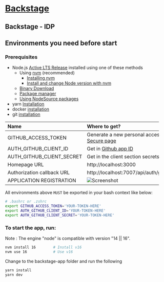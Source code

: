 # [Backstage](https://backstage.io)

## Backstage - IDP

## Environments you need before start

### Prerequisites
* Node.js [Active LTS Release](https://nodejs.org/en/blog/release/) installed using one of these methods
    * Using [nvm](https://nodejs.org/en/blog/release/) (recommended)
        * [Installing nvm](https://github.com/nvm-sh/nvm#install--update-script)
        * [Install and change Node version with nvm](https://nodejs.org/en/download/package-manager/#nvm)
    * [Binary Download](https://nodejs.org/en/download/)
    * [Package manager](https://nodejs.org/en/download/package-manager/)
    * [Using NodeSource packages](https://github.com/nodesource/distributions/blob/master/README.md)
* yarn [Installation](https://classic.yarnpkg.com/en/docs/install)
* docker [installation](https://docs.docker.com/engine/install/)
* git [installation](https://github.com/git-guides/install-git)


| Name                      | Where to get?                                                                                                   |
| :------------------------ | :-------------------------------------------------------------------------------------------------------------- |
| GITHUB_ACCESS_TOKEN       | Generate a new personal access token in [GIthub Secure page](https://github.com/settings/tokens)                |
| AUTH_GITHUB_CLIENT_ID     | Get in [Github app ID](https://github.com/settings/applications/new)             |
| AUTH_GITHUB_CLIENT_SECRET | Get in the client section  secrets                                               |
| Homepage URL | http://localhost:3000                                   |
| Authorization callback URL | http://localhost:7007/api/auth/github/handler/frame                                   |
| APPLICATION REGISTRATION | ![Screenshot](https://backstage.io/docs/assets/getting-started/gh-oauth.png)                                   |

All environments above `MUST` be exported in your bash context like below:

```sh
# .bashrc or .zshrc
export GITHUB_ACCESS_TOKEN='YOUR-TOKEN-HERE'
export AUTH_GITHUB_CLIENT_ID='YOUR-TOKEN-HERE'
export AUTH_GITHUB_CLIENT_SECRET='YOUR-TOKEN-HERE'
```

### To start the app, run:
Note : The engine "node" is compatible with version "14 || 16".
```sh
nvm install 16        # Install v16
nvm use 16            # Use v16
```
Change to the backstage-app folder and run the following

```sh
yarn install
yarn dev
```
